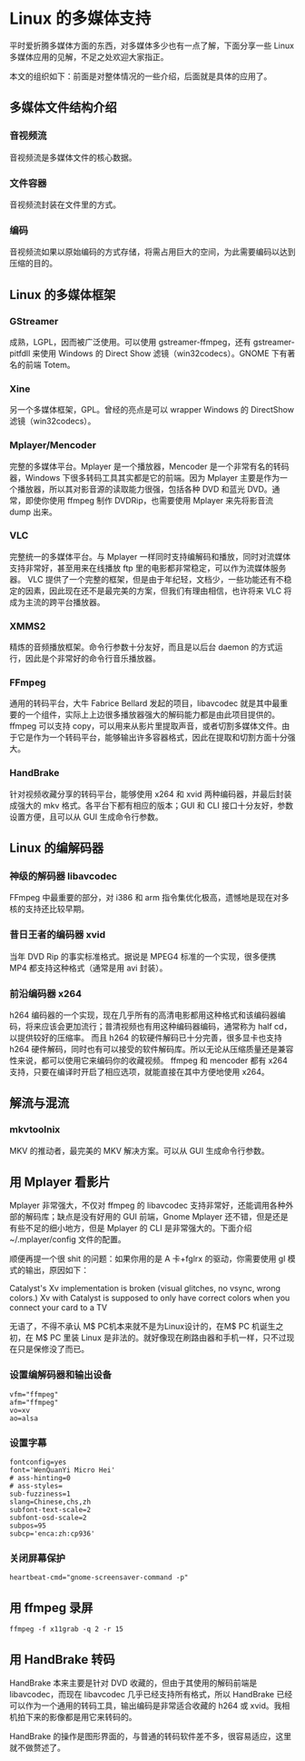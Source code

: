---
---

# Linux 的多媒体支持

平时爱折腾多媒体方面的东西，对多媒体多少也有一点了解，下面分享一些 Linux 多媒体应用的见解，不足之处欢迎大家指正。

本文的组织如下：前面是对整体情况的一些介绍，后面就是具体的应用了。

## 多媒体文件结构介绍

### 音视频流

音视频流是多媒体文件的核心数据。

### 文件容器

音视频流封装在文件里的方式。

### 编码

音视频流如果以原始编码的方式存储，将需占用巨大的空间，为此需要编码以达到压缩的目的。

## Linux 的多媒体框架

### GStreamer

成熟，LGPL，因而被广泛使用。可以使用 gstreamer-ffmpeg，还有 gstreamer-pitfdll 来使用 Windows 的 Direct Show 滤镜（win32codecs）。GNOME 下有著名的前端 Totem。

### Xine

另一个多媒体框架，GPL。曾经的亮点是可以 wrapper Windows 的 DirectShow 滤镜（win32codecs）。

### Mplayer/Mencoder

完整的多媒体平台。Mplayer 是一个播放器，Mencoder 是一个非常有名的转码器，Windows 下很多转码工具其实都是它的前端。因为 Mplayer 主要是作为一个播放器，所以其对影音源的读取能力很强，包括各种 DVD 和蓝光 DVD。通常，即使你使用 ffmpeg 制作 DVDRip，也需要使用 Mplayer 来先将影音流 dump 出来。

### VLC

完整统一的多媒体平台。与 Mplayer 一样同时支持编解码和播放，同时对流媒体支持非常好，甚至用来在线播放 ftp 里的电影都非常稳定，可以作为流媒体服务器。 VLC 提供了一个完整的框架，但是由于年纪轻，文档少，一些功能还有不稳定的因素，因此现在还不是最完美的方案，但我们有理由相信，也许将来 VLC 将成为主流的跨平台播放器。

### XMMS2

精炼的音频播放框架。命令行参数十分友好，而且是以后台 daemon 的方式运行，因此是个非常好的命令行音乐播放器。

### FFmpeg

通用的转码平台，大牛 Fabrice Bellard 发起的项目，libavcodec 就是其中最重要的一个组件，实际上上边很多播放器强大的解码能力都是由此项目提供的。 ffmpeg 可以支持 copy，可以用来从影片里提取声音，或者切割多媒体文件。由于它是作为一个转码平台，能够输出许多容器格式，因此在提取和切割方面十分强大。

### HandBrake

针对视频收藏分享的转码平台，能够使用 x264 和 xvid 两种编码器，并最后封装成强大的 mkv 格式。各平台下都有相应的版本；GUI 和 CLI 接口十分友好，参数设置方便，且可以从 GUI 生成命令行参数。

## Linux 的编解码器

### 神级的解码器 libavcodec

FFmpeg 中最重要的部分，对 i386 和 arm 指令集优化极高，遗憾地是现在对多核的支持还比较早期。

### 昔日王者的编码器 xvid

当年 DVD Rip 的事实标准格式。据说是 MPEG4 标准的一个实现，很多便携 MP4 都支持这种格式（通常是用 avi 封装）。

### 前沿编码器 x264

h264 编码器的一个实现，现在几乎所有的高清电影都用这种格式和该编码器编码，将来应该会更加流行；普清视频也有用这种编码器编码，通常称为 half cd，以提供较好的压缩率。 而且 h264 的软硬件解码已十分完善，很多显卡也支持 h264 硬件解码，同时也有可以接受的软件解码库。所以无论从压缩质量还是兼容性来说，都可以使用它来编码你的收藏视频。 ffmpeg 和 mencoder 都有 x264 支持，只要在编译时开启了相应选项，就能直接在其中方便地使用 x264。

## 解流与混流

### mkvtoolnix

MKV 的推动者，最完美的 MKV 解决方案。可以从 GUI 生成命令行参数。

## 用 Mplayer 看影片

Mplayer 非常强大，不仅对 ffmpeg 的 libavcodec 支持非常好，还能调用各种外部的解码库；缺点是没有好用的 GUI 前端，Gnome Mplayer 还不错，但是还是有些不足的细小地方，但是 Mplayer 的 CLI 是非常强大的。下面介绍~/.mplayer/config 文件的配置。

顺便再提一个很 shit 的问题：如果你用的是 A 卡+fglrx 的驱动，你需要使用 gl 模式的输出，原因如下：

Catalyst's Xv implementation is broken (visual glitches, no vsync, wrong colors.) Xv with Catalyst is supposed to only have correct colors when you connect your card to a TV

无语了，不得不承认 M$ PC机本来就不是为Linux设计的，在M$ PC 机诞生之初，在 M\$ PC 里装 Linux 是非法的。就好像现在刷路由器和手机一样，只不过现在只是保修没了而已。

### 设置编解码器和输出设备

    vfm="ffmpeg"
    afm="ffmpeg"
    vo=xv
    ao=alsa

### 设置字幕

    fontconfig=yes
    font='WenQuanYi Micro Hei'
    # ass-hinting=0
    # ass-styles=
    sub-fuzziness=1
    slang=Chinese,chs,zh
    subfont-text-scale=2
    subfont-osd-scale=2
    subpos=95
    subcp='enca:zh:cp936'

### 关闭屏幕保护

    heartbeat-cmd="gnome-screensaver-command -p"

## 用 ffmpeg 录屏

    ffmpeg -f x11grab -q 2 -r 15

## 用 HandBrake 转码

HandBrake 本来主要是针对 DVD 收藏的，但由于其使用的解码前端是 libavcodec，而现在 libavcodec 几乎已经支持所有格式，所以 HandBrake 已经可以作为一个通用的转码工具，输出编码是非常适合收藏的 h264 或 xvid。我相机拍下来的影像都是用它来转码的。

HandBrake 的操作是图形界面的，与普通的转码软件差不多，很容易适应，这里就不做赘述了。
